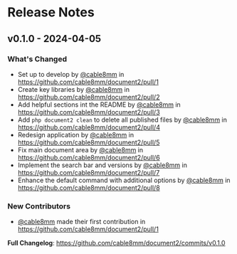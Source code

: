 # Release Notes

## v0.1.0 - 2024-04-05

### What's Changed

* Set up to develop by [@cable8mm](https://github.com/cable8mm) in https://github.com/cable8mm/document2/pull/1
* Create key libraries by [@cable8mm](https://github.com/cable8mm) in https://github.com/cable8mm/document2/pull/2
* Add helpful sections int the README by [@cable8mm](https://github.com/cable8mm) in https://github.com/cable8mm/document2/pull/3
* Add `php document2 clean` to delete all published files by [@cable8mm](https://github.com/cable8mm) in https://github.com/cable8mm/document2/pull/4
* Redesign application by [@cable8mm](https://github.com/cable8mm) in https://github.com/cable8mm/document2/pull/5
* Fix main document area by [@cable8mm](https://github.com/cable8mm) in https://github.com/cable8mm/document2/pull/6
* Implement the search bar and versions by [@cable8mm](https://github.com/cable8mm) in https://github.com/cable8mm/document2/pull/7
* Enhance the default command with additional options by [@cable8mm](https://github.com/cable8mm) in https://github.com/cable8mm/document2/pull/8

### New Contributors

* [@cable8mm](https://github.com/cable8mm) made their first contribution in https://github.com/cable8mm/document2/pull/1

**Full Changelog**: https://github.com/cable8mm/document2/commits/v0.1.0
